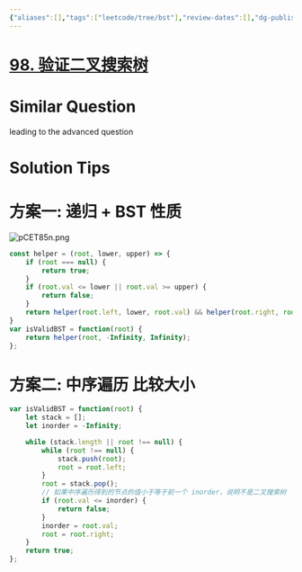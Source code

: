 ```yaml
---
{"aliases":[],"tags":["leetcode/tree/bst"],"review-dates":[],"dg-publish":true,"difficulty":"medium","date-created":"2023-06-10-Sat, 12:51:22 pm","date-modified":"2023-06-10-Sat, 12:53:08 pm","permalink":"/programming/basic/leetcode/98. 验证二叉搜索树/","dgPassFrontmatter":true}
---
```



# [98. 验证二叉搜索树](https://leetcode.cn/problems/validate-binary-search-tree/)

# Similar Question

leading to the advanced question

# Solution Tips

# 方案一: 递归 + BST 性质

![pCET85n.png](https://s1.ax1x.com/2023/06/10/pCET85n.png)

```js
const helper = (root, lower, upper) => {
    if (root === null) {
        return true;
    }
    if (root.val <= lower || root.val >= upper) {
        return false;
    }
    return helper(root.left, lower, root.val) && helper(root.right, root.val, upper);
}
var isValidBST = function(root) {
    return helper(root, -Infinity, Infinity);
};
```

# 方案二: 中序遍历 比较大小

```js
var isValidBST = function(root) {
    let stack = [];
    let inorder = -Infinity;

    while (stack.length || root !== null) {
        while (root !== null) {
            stack.push(root);
            root = root.left;
        }
        root = stack.pop();
        // 如果中序遍历得到的节点的值小于等于前一个 inorder，说明不是二叉搜索树
        if (root.val <= inorder) {
            return false;
        }
        inorder = root.val;
        root = root.right;
    }
    return true;
};
```
